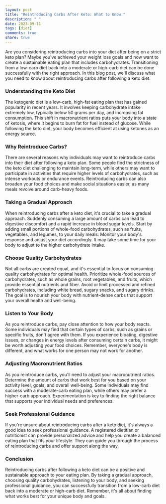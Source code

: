 ```yaml
---
layout: post
title: "Reintroducing Carbs After Keto: What to Know."
description: " "
date: 2023-09-11
tags: [diet]
comments: true
share: true
---
```


Are you considering reintroducing carbs into your diet after being on a strict keto plan? Maybe you've achieved your weight loss goals and now want to create a sustainable eating plan that includes carbohydrates. Transitioning from a low-carb diet back into a moderate or high-carb diet can be done successfully with the right approach. In this blog post, we'll discuss what you need to know about reintroducing carbs after following a keto diet. 

### Understanding the Keto Diet

The ketogenic diet is a low-carb, high-fat eating plan that has gained popularity in recent years. It involves keeping carbohydrate intake extremely low, typically below 50 grams per day, and increasing fat consumption. This shift in macronutrient ratios puts your body into a state of ketosis, where it begins to burn fat for fuel instead of glucose. While following the keto diet, your body becomes efficient at using ketones as an energy source.

### Why Reintroduce Carbs?

There are several reasons why individuals may want to reintroduce carbs into their diet after following a keto plan. Some people find the strictness of the keto diet challenging to maintain long-term, while others may want to participate in activities that require higher levels of carbohydrates, such as intense workouts or endurance events. Reintroducing carbs can also broaden your food choices and make social situations easier, as many meals revolve around carb-heavy foods.

### Taking a Gradual Approach

When reintroducing carbs after a keto diet, it's crucial to take a gradual approach. Suddenly consuming a large amount of carbs can lead to digestive discomfort and a rapid increase in blood sugar levels. Start by adding small portions of whole-food carbohydrates, such as fruits, vegetables, and legumes, to your daily meals. Monitor your body's response and adjust your diet accordingly. It may take some time for your body to adjust to the higher carbohydrate intake.

### Choose Quality Carbohydrates

Not all carbs are created equal, and it's essential to focus on consuming quality carbohydrates for optimal health. Prioritize whole-food sources of carbohydrates, such as whole grains, root vegetables, and fruits, which provide essential nutrients and fiber. Avoid or limit processed and refined carbohydrates, including white bread, sugary snacks, and sugary drinks. The goal is to nourish your body with nutrient-dense carbs that support your overall health and well-being.

### Listen to Your Body

As you reintroduce carbs, pay close attention to how your body reacts. Some individuals may find that certain types of carbs, such as grains or specific fruits, don't agree with them. If you experience bloating, digestive issues, or changes in energy levels after consuming certain carbs, it might be worth adjusting your food choices. Remember, everyone's body is different, and what works for one person may not work for another.

### Adjusting Macronutrient Ratios

As you reintroduce carbs, you'll need to adjust your macronutrient ratios. Determine the amount of carbs that work best for you based on your activity level, goals, and overall well-being. Some individuals may find success with a moderate-carb eating plan, while others may prefer a higher-carb approach. Experimentation is key to finding the right balance that supports your individual needs and preferences.

### Seek Professional Guidance

If you're unsure about reintroducing carbs after a keto diet, it's always a good idea to seek professional guidance. A registered dietitian or nutritionist can provide personalized advice and help you create a balanced eating plan that fits your lifestyle. They can guide you through the process of reintroducing carbs and offer support along the way.

### Conclusion

Reintroducing carbs after following a keto diet can be a positive and sustainable approach to your eating plan. By taking a gradual approach, choosing quality carbohydrates, listening to your body, and seeking professional guidance, you can successfully transition from a low-carb diet back into a moderate or high-carb diet. Remember, it's all about finding what works best for your unique body and goals.